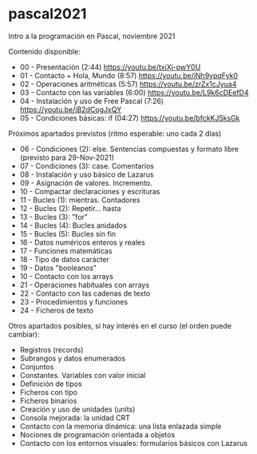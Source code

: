 # pascal2021

Intro a la programación en Pascal, noviembre 2021

Contenido disponible:

 - 00 - Presentación (2:44) https://youtu.be/txiXj-pwY0U
 - 01 - Contacto + Hola, Mundo (8:57) https://youtu.be/iNh9ypqFyk0
 - 02 - Operaciones aritméticas (5:57) https://youtu.be/zrZx1cJyua4
 - 03 - Contacto con las variables (6:00) https://youtu.be/L9k6cDEefD4
 - 04 - Instalación y uso de Free Pascal (7:26) https://youtu.be/jB2dCogJxQY
 - 05 - Condiciones básicas: if (04:27) https://youtu.be/bfckKJ5ksGk
 
Próximos apartados previstos (ritmo esperable: uno cada 2 días)

 - 06 - Condiciones (2): else. Sentencias compuestas y formato libre (previsto para 29-Nov-2021)
 - 07 - Condiciones (3): case. Comentarios
 - 08 - Instalación y uso básico de Lazarus
 - 09 - Asignación de valores. Incremento.
 - 10 - Compactar declaraciones y escrituras
 - 11 - Bucles (1): mientras. Contadores
 - 12 - Bucles (2): Repetir... hasta
 - 13 - Bucles (3): "for"
 - 14 - Bucles (4): Bucles anidados
 - 15 - Bucles (5): Bucles sin fin
 - 16 - Datos numéricos enteros y reales
 - 17 - Funciones matemáticas
 - 18 - Tipo de datos carácter
 - 19 - Datos "booleanos"
 - 10 - Contacto con los arrays
 - 21 - Operaciones habituales con arrays
 - 22 - Contacto con las cadenas de texto
 - 23 - Procedimientos y funciones
 - 24 - Ficheros de texto

Otros apartados posibles, si hay interés en el curso (el orden puede cambiar):

* Registros (records)
* Subrangos y datos enumerados
* Conjuntos
* Constantes. Variables con valor inicial
* Definición de tipos
* Ficheros con tipo
* Ficheros binarios
* Creación y uso de unidades (units)
* Consola mejorada: la unidad CRT
* Contacto con la memoria dinámica: una lista enlazada simple
* Nociones de programación orientada a objetos
* Contacto con los entornos visuales: formularios básicos con Lazarus
